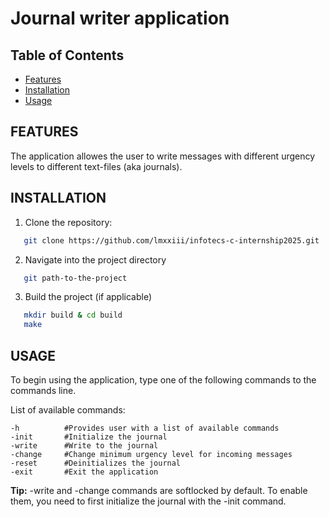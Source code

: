 # Journal writer application

## Table of Contents

- [Features](#features)
- [Installation](#installation)
- [Usage](#usage)

## FEATURES

The application allowes the user to write messages with different urgency levels to different text-files (aka journals).

## INSTALLATION

1. Clone the repository:
```bash
   git clone https://github.com/lmxxiii/infotecs-c-internship2025.git
```
   
2. Navigate into the project directory
```bash
   git path-to-the-project
```
   
3. Build the project (if applicable)
```bash
   mkdir build & cd build
   make
```

## USAGE

To begin using the application, type one of the following commands to the commands line.

List of available commands:
```
-h          #Provides user with a list of available commands
-init       #Initialize the journal
-write      #Write to the journal
-change     #Change minimum urgency level for incoming messages
-reset      #Deinitializes the journal
-exit       #Exit the application
```

**Tip:** -write and -change commands are softlocked by default. To enable them, you need to first initialize the journal with the -init command.
